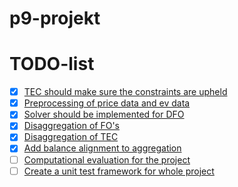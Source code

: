 # p9-projekt
# TODO-list
- [X] [TEC should make sure the constraints are upheld](https://github.com/Ravnholt7507/p9-projekt/issues/23)
- [X] [Preprocessing of price data and ev data](https://github.com/Ravnholt7507/p9-projekt/issues/27)
- [X] [Solver should be implemented for DFO](https://github.com/Ravnholt7507/p9-projekt/issues/30)
- [X] [Disaggregation of FO's](https://github.com/Ravnholt7507/p9-projekt/issues/32)
- [X] [Disaggregation of TEC](https://github.com/Ravnholt7507/p9-projekt/issues/33)
- [X] [Add balance alignment to aggregation](https://github.com/Ravnholt7507/p9-projekt/issues/34)
- [ ] [Computational evaluation for the project](https://github.com/Ravnholt7507/p9-projekt/issues/29)
- [ ] [Create a unit test framework for whole project](https://github.com/Ravnholt7507/p9-projekt/issues/28)
